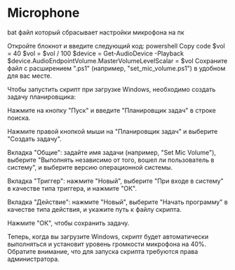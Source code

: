# Microphone
 bat файл который сбрасывает настройки микрофона на пк

Откройте блокнот и введите следующий код:
powershell
Copy code
$vol = 40
$vol = $vol / 100
$device = Get-AudioDevice -Playback
$device.AudioEndpointVolume.MasterVolumeLevelScalar = $vol
Сохраните файл с расширением ".ps1" (например, "set_mic_volume.ps1") в удобном для вас месте.

Чтобы запустить скрипт при загрузке Windows, необходимо создать задачу планировщика:

Нажмите на кнопку "Пуск" и введите "Планировщик задач" в строке поиска.

Нажмите правой кнопкой мыши на "Планировщик задач" и выберите "Создать задачу".

Вкладка "Общие": задайте имя задачи (например, "Set Mic Volume"), выберите "Выполнять независимо от того, вошел ли пользователь в систему", и выберите версию операционной системы.

Вкладка "Триггер": нажмите "Новый", выберите "При входе в систему" в качестве типа триггера, и нажмите "ОК".

Вкладка "Действие": нажмите "Новый", выберите "Начать программу" в качестве типа действия, и укажите путь к файлу скрипта.

Нажмите "ОК", чтобы сохранить задачу.

Теперь, когда вы загрузите Windows, скрипт будет автоматически выполняться и установит уровень громкости микрофона на 40%. Обратите внимание, что для запуска скрипта требуются права администратора.



